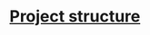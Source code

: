 # [Project structure](https://docs.strapi.io/developer-docs/latest/setup-deployment-guides/file-structure.html)
